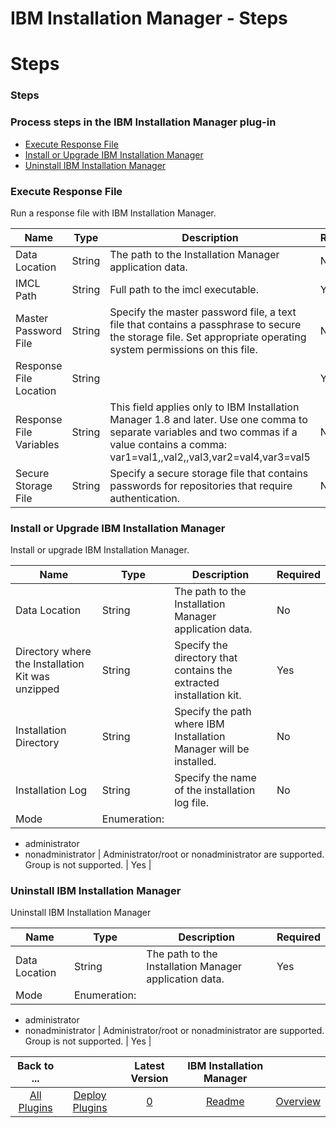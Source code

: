 
IBM Installation Manager - Steps
================================

# Steps



### Steps




 



### Process steps in the IBM Installation Manager plug-in


* [Execute Response File](#execute_response_file)
* [Install or Upgrade IBM Installation Manager](#install_or_upgrade_ibm_installation_manager)
* [Uninstall IBM Installation Manager](#uninstall_ibm_installation_manager)




### Execute Response File


Run a response file with IBM Installation Manager.




| Name | Type | Description | Required |
| --- | --- | --- | --- |
| Data Location | String | The path to the Installation Manager application data. | No |
| IMCL Path | String | Full path to the imcl executable. | Yes |
| Master Password File | String | Specify the master password file, a text file that contains a passphrase to secure the storage file. Set appropriate operating system permissions on this file. | No |
| Response File Location | String |  | Yes |
| Response File Variables | String | This field applies only to IBM Installation Manager 1.8 and later. Use one comma to separate variables and two commas if a value contains a comma: var1=val1,,val2,,val3,var2=val4,var3=val5 | No |
| Secure Storage File | String | Specify a secure storage file that contains passwords for repositories that require authentication. | No |


### Install or Upgrade IBM Installation Manager


Install or upgrade IBM Installation Manager.




| Name | Type | Description | Required |
| --- | --- | --- | --- |
| Data Location | String | The path to the Installation Manager application data. | No |
| Directory where the Installation Kit was unzipped | String | Specify the directory that contains the extracted installation kit. | Yes |
| Installation Directory | String | Specify the path where IBM Installation Manager will be installed. | No |
| Installation Log | String | Specify the name of the installation log file. | No |
| Mode | Enumeration:
* administrator
* nonadministrator
 | Administrator/root or nonadministrator are supported. Group is not supported. | Yes |


### Uninstall IBM Installation Manager


Uninstall IBM Installation Manager




| Name | Type | Description | Required |
| --- | --- | --- | --- |
| Data Location | String | The path to the Installation Manager application data. | Yes |
| Mode | Enumeration:
* administrator
* nonadministrator
 | Administrator/root or nonadministrator are supported. Group is not supported. | Yes |





|Back to ...||Latest Version|IBM Installation Manager ||
| :---: | :---: | :---: | :---: | :---: |
|[All Plugins](../../index.md)|[Deploy Plugins](../README.md)|[0]()|[Readme](README.md)|[Overview](overview.md)|
